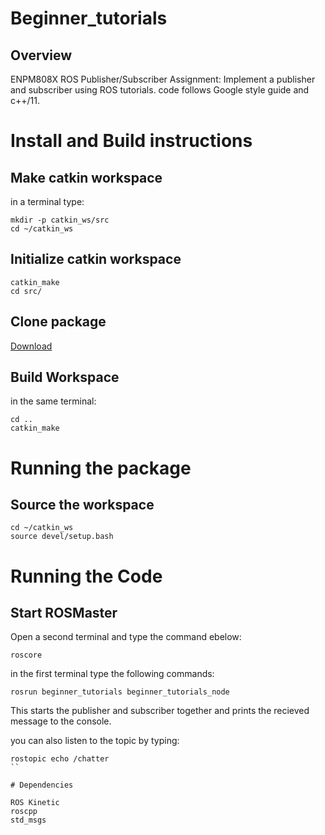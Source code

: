 
# Beginner_tutorials

## Overview

ENPM808X ROS Publisher/Subscriber Assignment: Implement a publisher and subscriber using ROS tutorials. 
code follows Google style guide and c++/11. 

# Install and Build instructions

## Make catkin workspace
in a terminal type:
```
mkdir -p catkin_ws/src
cd ~/catkin_ws
```
## Initialize catkin workspace
```
catkin_make 
cd src/
```
## Clone package
[Download](https://github.com/royneal/beginner_tutorials.git)

## Build Workspace
in the same terminal:
```
cd ..
catkin_make 
```
# Running the package

## Source the workspace
```
cd ~/catkin_ws
source devel/setup.bash
```
# Running the Code

## Start ROSMaster
Open a second terminal and type the command ebelow:
```
roscore
```
in the first terminal type the following commands:

```
rosrun beginner_tutorials beginner_tutorials_node
```

This starts the publisher and subscriber together 
and prints the recieved message to the console.

you can also listen to the topic by typing:
```
rostopic echo /chatter 
``

# Dependencies

ROS Kinetic
roscpp
std_msgs


